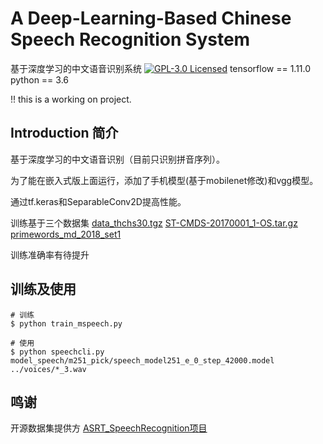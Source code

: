 # A Deep-Learning-Based Chinese Speech Recognition System
基于深度学习的中文语音识别系统
[![GPL-3.0 Licensed](https://img.shields.io/badge/License-GPL3.0-blue.svg?style=flat)](https://opensource.org/licenses/GPL-3.0) 
tensorflow == 1.11.0
python == 3.6

!! this is a working on project.

## Introduction 简介

基于深度学习的中文语音识别（目前只识别拼音序列）。

为了能在嵌入式版上面运行，添加了手机模型(基于mobilenet修改)和vgg模型。

通过tf.keras和SeparableConv2D提高性能。

训练基于三个数据集
[data\_thchs30.tgz](http://cn-mirror.openslr.org/18/)
[ST-CMDS-20170001\_1-OS.tar.gz](http://cn-mirror.openslr.org/18/)
[primewords\_md\_2018\_set1](http://cn-mirror.openslr.org/18/)

训练准确率有待提升

## 训练及使用
```shell
# 训练
$ python train_mspeech.py

# 使用
$ python speechcli.py model_speech/m251_pick/speech_model251_e_0_step_42000.model ../voices/*_3.wav
```

## 鸣谢
开源数据集提供方
[ASRT\_SpeechRecognition项目](https://github.com/nl8590687/ASRT_SpeechRecognition)

